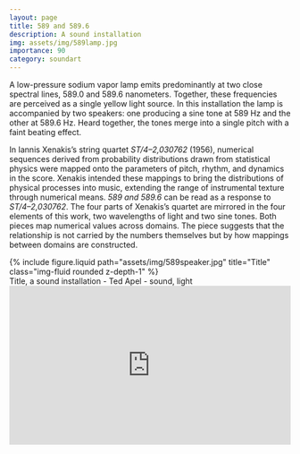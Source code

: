 ```yaml
---
layout: page
title: 589 and 589.6
description: A sound installation
img: assets/img/589lamp.jpg
importance: 90
category: soundart
---
```


A low-pressure sodium vapor lamp emits predominantly at two close spectral lines, 589.0 and 589.6 nanometers. Together, these frequencies are perceived as a single yellow light source. In this installation the lamp is accompanied by two speakers: one producing a sine tone at 589 Hz and the other at 589.6 Hz. Heard together, the tones merge into a single pitch with a faint beating effect.

In Iannis Xenakis’s string quartet *ST/4–2,030762* (1956), numerical sequences derived from probability distributions drawn from statistical physics were mapped onto the parameters of pitch, rhythm, and dynamics in the score. Xenakis intended these mappings to bring the distributions of physical processes into music, extending the range of instrumental texture through numerical means. *589 and 589.6* can be read as a response to *ST/4–2,030762*. The four parts of Xenakis’s quartet are mirrored in the four elements of this work, two wavelengths of light and two sine tones. Both pieces map numerical values across domains. The piece suggests that the relationship is not carried by the numbers themselves but by how mappings between domains are constructed.


<div class="row">
    <div class="col-sm mt-3 mt-md-0">
        {% include figure.liquid path="assets/img/589speaker.jpg" title="Title" class="img-fluid rounded z-depth-1" %}
    </div>
</div>
<div class="caption">
    Title, a sound installation - Ted Apel - sound, light

</div>

<div style="padding:56.25% 0 0 0;position:relative;"><iframe src="https://player.vimeo.com/video/77733791?h=56e7492608&title=0&byline=0&portrait=0" style="position:absolute;top:0;left:0;width:100%;height:100%;" frameborder="0" allow="autoplay; fullscreen; picture-in-picture" allowfullscreen></iframe></div><script src="https://player.vimeo.com/api/player.js"></script>
